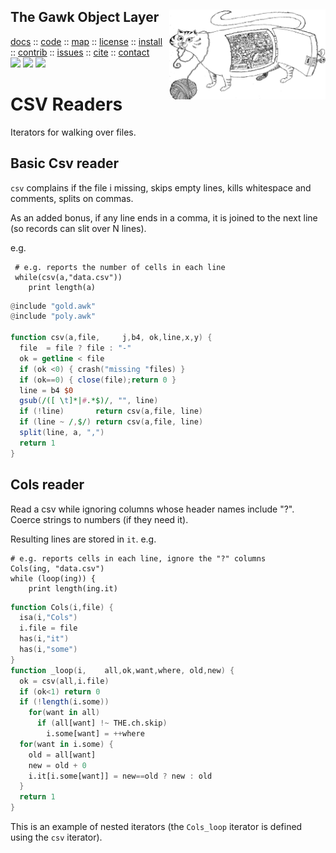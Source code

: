 <a name=top>
<img align=right src="https://raw.githubusercontent.com/timm/awk/master/etc/img/cat.png" width=250>
<h2>
     The Gawk Object Layer
</h2>
<p>
   <a    href="http://menzies.us/awk/index">docs</a>
   :: <a href="http://github.com/timm/awk">code</a>
   :: <a href="http://menzies.us/awk/index#map">map</a>
   :: <a href="http://menzies.us/awk/index#license">license</a>
   :: <a href="http://menzies.us/awk/index#install">install</a>
   :: <a href="http://menzies.us/awk/index#contribute">contrib</a>
   :: <a href="http://github.com/timm/awk/issues">issues</a>
   :: <a href="http://menzies.us/awk/index#cite">cite</a>
   :: <a href="http://menzies.us/awk/index#contact">contact</a>
<br>
   <img src="https://img.shields.io/badge/language-gawk-orange">
   <img src="https://img.shields.io/badge/purpose-ai,se-blueviolet">
   <img src="https://img.shields.io/badge/platform-mac,*nux-informational">
</p>

# CSV Readers

Iterators for walking over files.

## Basic Csv reader

 `csv` complains if the file i missing,
skips empty lines, kills
whitespace and comments, splits on commas. 

As an added bonus,
if any line ends in a  comma, it is joined to the next line (so records can slit over N lines).

e.g.

     # e.g. reports the number of cells in each line
     while(csv(a,"data.csv")) 
        print length(a) 

```awk
@include "gold.awk"
@include "poly.awk"

function csv(a,file,     j,b4, ok,line,x,y) {
  file  = file ? file : "-"           
  ok = getline < file
  if (ok <0) { crash("missing "files) }
  if (ok==0) { close(file);return 0 }                                    
  line = b4 $0                         
  gsub(/([ \t]*|#.*$)/, "", line)      
  if (!line)       return csv(a,file, line)           
  if (line ~ /,$/) return csv(a,file, line)           
  split(line, a, ",")                  
  return 1
}
```

## Cols reader

Read a csv while ignoring columns whose header names
include "?". 
Coerce strings to numbers (if they need it).

Resulting  lines are  stored in `it`. e.g.

    # e.g. reports cells in each line, ignore the "?" columns
    Cols(ing, "data.csv")
    while (loop(ing)) {
        print length(ing.it) 

```awk
function Cols(i,file) {
  isa(i,"Cols")
  i.file = file
  has(i,"it")
  has(i,"some")
}
function _loop(i,    all,ok,want,where, old,new) {
  ok = csv(all,i.file)
  if (ok<1) return 0
  if (!length(i.some))
    for(want in all)
      if (all[want] !~ THE.ch.skip)
        i.some[want] = ++where
  for(want in i.some) {
    old = all[want]
    new = old + 0
    i.it[i.some[want]] = new==old ? new : old
  }
  return 1
}
```

This is an
example of nested iterators (the `Cols_loop` iterator is  defined using the `csv` iterator).
